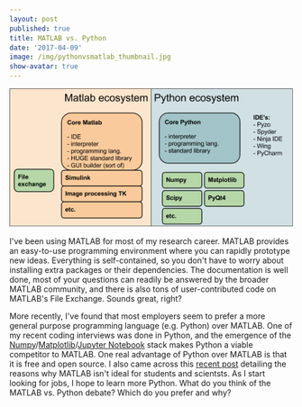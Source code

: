 ```yaml
---
layout: post
published: true
title: MATLAB vs. Python
date: '2017-04-09'
image: /img/pythonvsmatlab_thumbnail.jpg
show-avatar: true
---
```


![](/img/pythonvsmatlab.png)

I've been using MATLAB for most of my research career. MATLAB provides an easy-to-use programming environment where you can rapidly prototype new ideas. Everything is self-contained, so you don't have to worry about installing extra packages or their dependencies. The documentation is well done, most of your questions can readily be answered by the broader MATLAB community, and there is also tons of user-contributed code on MATLAB's File Exchange. Sounds great, right?

More recently, I've found that most employers seem to prefer a more general purpose programming language (e.g. Python) over MATLAB. One of my recent coding interviews was done in Python, and the emergence of the [Numpy](http://www.numpy.org/)/[Matplotlib](http://matplotlib.org/)/[Jupyter Notebook](http://jupyter.org/) stack makes Python a viable competitor to MATLAB. One real advantage of Python over MATLAB is that it is free and open source. I also came across this [recent post](http://neuroplausible.com/matlab) detailing the reasons why MATLAB isn't ideal for students and scientsts. As I start looking for jobs, I hope to learn more Python. What do you think of the MATLAB vs. Python debate? Which do you prefer and why?

